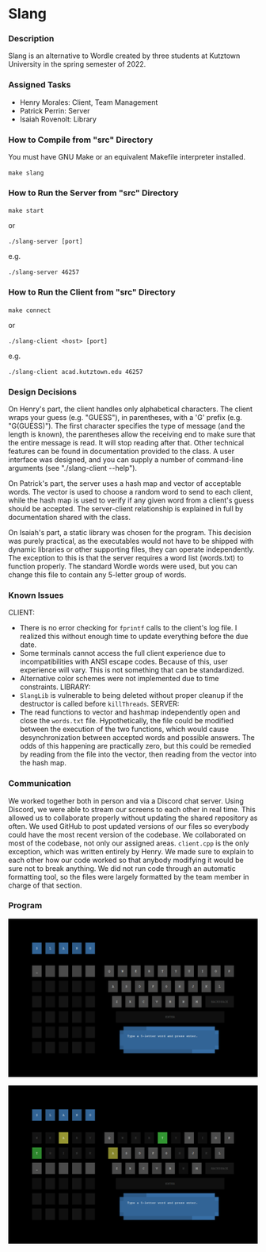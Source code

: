 # Slang

### Description

Slang is an alternative to Wordle created by three students at Kutztown University in the spring semester of 2022.

### Assigned Tasks

- Henry Morales: Client, Team Management
- Patrick Perrin: Server
- Isaiah Rovenolt: Library

### How to Compile from "src" Directory

You must have GNU Make or an equivalent Makefile interpreter installed.

`make slang`

### How to Run the Server from "src" Directory

`make start`

or

`./slang-server [port]`

e.g.

`./slang-server 46257`

### How to Run the Client from "src" Directory

`make connect`

or

`./slang-client <host> [port]`

e.g.

`./slang-client acad.kutztown.edu 46257`

### Design Decisions

On Henry's part, the client handles only alphabetical characters.  The client wraps your guess (e.g. "GUESS"), in parentheses, with a 'G' prefix (e.g. "G(GUESS)").  The first character specifies the type of message (and the length is known), the parentheses allow the receiving end to make sure that the entire message is read.  It will stop reading after that.  Other technical features can be found in documentation provided to the class.  A user interface was designed, and you can supply a number of command-line arguments (see "./slang-client --help").

On Patrick's part, the server uses a hash map and vector of acceptable words.  The vector is used to choose a random word to send to each client, while the hash map is used to verify if any given word from a client's guess should be accepted.  The server-client relationship is explained in full by documentation shared with the class.

On Isaiah's part, a static library was chosen for the program.  This decision was purely practical, as the executables would not have to be shipped with dynamic libraries or other supporting files, they can operate independently.  The exception to this is that the server requires a word list (words.txt) to function properly.  The standard Wordle words were used, but you can change this file to contain any 5-letter group of words.

### Known Issues

CLIENT:
- There is no error checking for `fprintf` calls to the client's log file.  I realized this without enough time to update everything before the due date.
- Some terminals cannot access the full client experience due to incompatibilities with ANSI escape codes.  Because of this, user experience will vary.  This is not something that can be standardized.
- Alternative color schemes were not implemented due to time constraints.
LIBRARY:
- `SlangLib` is vulnerable to being deleted without proper cleanup if the destructor is called before `killThreads`.
SERVER:
- The read functions to vector and hashmap independently open and close the `words.txt` file.  Hypothetically, the file could be modified between the execution of the two functions, which would cause desynchronization between accepted words and possible answers.  The odds of this happening are practically zero, but this could be remedied by reading from the file into the vector, then reading from the vector into the hash map.

### Communication

We worked together both in person and via a Discord chat server.  Using Discord, we were able to stream our screens to each other in real time.  This allowed us to collaborate properly without updating the shared repository as often.  We used GitHub to post updated versions of our files so everybody could have the most recent version of the codebase.  We collaborated on most of the codebase, not only our assigned areas.  `client.cpp` is the only exception, which was written entirely by Henry.  We made sure to explain to each other how our code worked so that anybody modifying it would be sure not to break anything.  We did not run code through an automatic formatting tool, so the files were largely formatted by the team member in charge of that section.

### Program

![Slang](img/1.png)

![Slang](img/2.png)